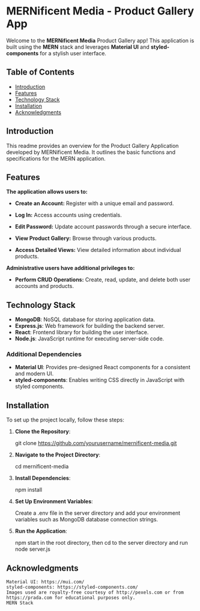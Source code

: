 # MERNificent Media - Product Gallery App

Welcome to the **MERNificent Media** Product Gallery app! This application is built using the **MERN** stack and leverages **Material UI** and **styled-components** for a stylish user interface.

## Table of Contents

- [Introduction](#introduction)
- [Features](#features)
- [Technology Stack](#technology-stack)
- [Installation](#installation)
- [Acknowledgments](#acknowledgments)

## Introduction

This readme provides an overview for the Product Gallery Application developed by MERNificent Media. It outlines the basic functions and specifications for the MERN application.

## Features

**The application allows users to:**

- **Create an Account:** Register with a unique email and password.

- **Log In:** Access accounts using credentials.

- **Edit Password:** Update account passwords through a secure interface.

- **View Product Gallery:** Browse through various products.

- **Access Detailed Views:** View detailed information about individual products.

**Administrative users have additional privileges to:**

- **Perform CRUD Operations:** Create, read, update, and delete both user accounts and products.

## Technology Stack

- **MongoDB**: NoSQL database for storing application data.
- **Express.js**: Web framework for building the backend server.
- **React**: Frontend library for building the user interface.
- **Node.js**: JavaScript runtime for executing server-side code.

### Additional Dependencies

- **Material UI**: Provides pre-designed React components for a consistent and modern UI.
- **styled-components**: Enables writing CSS directly in JavaScript with styled components.

## Installation

To set up the project locally, follow these steps:

1. **Clone the Repository**:

   git clone https://github.com/yourusername/mernificent-media.git

2. **Navigate to the Project Directory**:

    cd mernificent-media

3. **Install Dependencies**:

    npm install

4. **Set Up Environment Variables**:

    Create a .env file in the server directory and add your environment variables such as MongoDB database connection strings.

5. **Run the Application**:

    npm start in the root directory, then cd to the server directory and run node server.js

## Acknowledgments
    Material UI: https://mui.com/
    styled-components: https://styled-components.com/
    Images used are royalty-free courtesy of http://pexels.com or from https://prada.com for educational purposes only.
    MERN Stack

